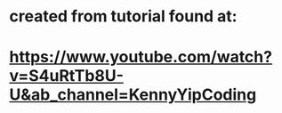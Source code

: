 # created from tutorial found at:
# https://www.youtube.com/watch?v=S4uRtTb8U-U&ab_channel=KennyYipCoding

